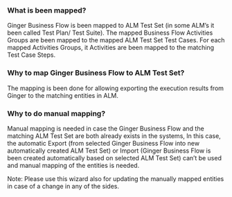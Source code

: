 ﻿### What is been mapped?
Ginger Business Flow is been mapped to ALM Test Set (in some ALM’s it been called Test Plan/ Test Suite).
The mapped Business Flow Activities Groups are been mapped to the mapped ALM Test Set Test Cases.
For each mapped Activities Groups, it Activities are been mapped to the matching Test Case Steps.

### Why to map Ginger Business Flow to ALM Test Set?
The mapping is been done for allowing exporting the execution results from Ginger to the matching entities in ALM.

### Why to do manual mapping?
Manual mapping is needed in case the Ginger Business Flow and the matching ALM Test Set are both already exists in the systems,
In this case, the automatic Export (from selected Ginger Business Flow into new automatically created ALM Test Set) or Import (Ginger Business Flow is been created automatically based on selected ALM Test Set) can’t be used and manual mapping of the entities is needed.

Note: Please use this wizard also for updating the manually mapped entities in case of a change in any of the sides. 
